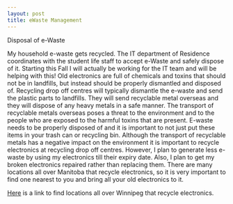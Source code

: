 ```yaml
---
layout: post
title: eWaste Management
---
```


Disposal of e-Waste

My household e-waste gets recycled. The IT department of Residence coordinates with the student life staff to accept e-Waste and safely dispose of it. Starting this Fall I will actually be working for the IT team and will be helping with this! Old electronics are full of chemicals and toxins that should not be in landfills, but instead should be properly dismantled and disposed of. Recycling drop off centres will typically dismantle the e-waste and send the plastic parts to landfills. They will send recyclable metal overseas and they will dispose of any heavy metals in a safe manner. The transport of recyclable metals overseas poses a threat to the environment and to the people who are exposed to the harmful toxins that are present. E-waste needs to be properly disposed of and it is important to not just put these items in your trash can or recycling bin. Although the transport of recyclable metals has a negative impact on the environment it is important to recycle electronics at recycling drop off centres.  However, I plan to generate less e-waste by using my electronics till their expiry date. Also, I plan to get my broken electronics repaired rather than replacing them. There are many locations all over Manitoba that recycle electronics, so it is very important to find one nearest to you and bring all your old electronics to it.

[Here](https://www.recyclemyelectronics.ca/mb/where-can-i-recycle) is a link to find locations all over Winnipeg that recycle electronics.
